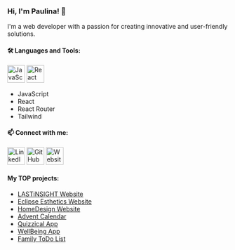 

<!--
**paulalast/paulalast** is a ✨ _special_ ✨ repository because its `README.md` (this file) appears on your GitHub profile.

Here are some ideas to get you started:

- 🔭 I’m currently working on ...
- 🌱 I’m currently learning ...
- 👯 I’m looking to collaborate on ...
- 🤔 I’m looking for help with ...
- 💬 Ask me about ...
- 📫 How to reach me: ...
- 😄 Pronouns: ...
- ⚡ Fun fact: ...
-->

### Hi, I'm Paulina! 👋

I'm a web developer with a passion for creating innovative and user-friendly solutions.


#### 🛠️ Languages and Tools:

 <img src="https://cdn-icons-png.flaticon.com/512/5968/5968292.png" width="40" alt="JavaScript">  <img src="https://cdn-icons-png.flaticon.com/512/753/753244.png" width="40" alt="React">
- JavaScript
- React
- React Router
- Tailwind



#### 📫 Connect with me:

   <a href="https://www.linkedin.com/in/paulina-%C5%82astowiecka/"><img src="https://cdn-icons-png.flaticon.com/512/174/174857.png" width="40" alt="LinkedIn"></a>    <a href="https://github.com/paulalast/"><img src="https://cdn-icons-png.flaticon.com/512/270/270798.png" width="40" alt="GitHub"></a> <a href="https://lastinsight.pl/"><img src="https://cdn-icons-png.flaticon.com/512/6807/6807090.png" width="40" alt="Website"></a>

####   My TOP projects:


 - <a href='https://lastinsight.pl/'>LASTiNSIGHT Website</a>
 - <a href='https://paulalast.github.io/Eclipse/'>Eclipse Esthetics Website</a>
 - <a href='https://paulalast.github.io/HomeDesign/'>HomeDesign Website</a>
 - <a href='https://paulalast.github.io/advent-calendar/'>Advent Calendar</a>
 - <a href='https://paulalast.github.io/quizzical-app/'>Quizzical App</a>
 - <a href="https://paulalast.github.io/v-wellbeing-app/"> WellBeing App </a>
 - <a href="https://paulalast.github.io/family-todo-list/">Family ToDo List </a>
